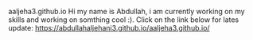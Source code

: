 aaljeha3.github.io
Hi my name is Abdullah, i am currently working on my skills and working on somthing cool :).
Click on the link below for lates update:
https://abdullahaljehani3.github.io/aaljeha3.github.io/
